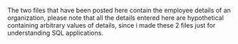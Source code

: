 The two files that have been posted here contain the employee details of an organization, please note that all the details entered here are hypothetical containing arbitrary values of details, since i made these 2 files just for understanding SQL applications.
